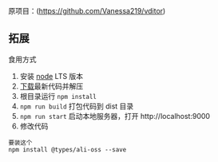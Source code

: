原项目：(https://github.com/Vanessa219/vditor)

## 拓展

食用方式

1. 安装 [node](https://nodejs.org/) LTS 版本
2. [下载](https://github.com/Vanessa219/vditor/archive/master.zip)最新代码并解压
3. 根目录运行 `npm install`
4. `npm run build` 打包代码到 dist 目录
5. `npm run start` 启动本地服务器，打开 http://localhost:9000
6. 修改代码 

```
要装这个
npm install @types/ali-oss --save
```